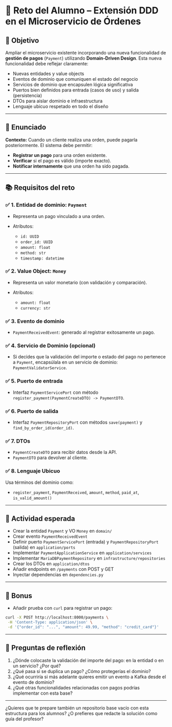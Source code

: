 
# 🎯 Reto del Alumno – Extensión DDD en el Microservicio de Órdenes

## 🧠 Objetivo

Ampliar el microservicio existente incorporando una nueva funcionalidad de **gestión de pagos** (`Payment`) utilizando **Domain-Driven Design**. Esta nueva funcionalidad debe reflejar claramente:

* Nuevas entidades y value objects
* Eventos de dominio que comuniquen el estado del negocio
* Servicios de dominio que encapsulen lógica significativa
* Puertos bien definidos para entrada (casos de uso) y salida (persistencia)
* DTOs para aislar dominio e infraestructura
* Lenguaje ubicuo respetado en todo el diseño

---

## 🧩 Enunciado

**Contexto:**
Cuando un cliente realiza una orden, puede pagarla posteriormente. El sistema debe permitir:

* **Registrar un pago** para una orden existente.
* **Verificar** si el pago es válido (importe exacto).
* **Notificar internamente** que una orden ha sido pagada.

---

## 📚 Requisitos del reto

### ✅ 1. Entidad de dominio: `Payment`

* Representa un pago vinculado a una orden.
* Atributos:

  * `id: UUID`
  * `order_id: UUID`
  * `amount: float`
  * `method: str`
  * `timestamp: datetime`

### ✅ 2. Value Object: `Money`

* Representa un valor monetario (con validación y comparación).
* Atributos:

  * `amount: float`
  * `currency: str`

### ✅ 3. Evento de dominio

* `PaymentReceivedEvent`: generado al registrar exitosamente un pago.

### ✅ 4. Servicio de Dominio (opcional)

* Si decides que la validación del importe o estado del pago no pertenece a `Payment`, encapsúlala en un servicio de dominio: `PaymentValidatorService`.

### ✅ 5. Puerto de entrada

* Interfaz `PaymentServicePort` con método `register_payment(PaymentCreateDTO) -> PaymentDTO`.

### ✅ 6. Puerto de salida

* Interfaz `PaymentRepositoryPort` con métodos `save(payment)` y `find_by_order_id(order_id)`.

### ✅ 7. DTOs

* `PaymentCreateDTO` para recibir datos desde la API.
* `PaymentDTO` para devolver al cliente.

### ✅ 8. Lenguaje Ubicuo

Usa términos del dominio como:

* `register_payment`, `PaymentReceived`, `amount`, `method`, `paid_at`, `is_valid_amount()`

---

## 🚀 Actividad esperada

* Crear la entidad `Payment` y VO `Money` en `domain/`
* Crear evento `PaymentReceivedEvent`
* Definir puerto `PaymentServicePort` (entrada) y `PaymentRepositoryPort` (salida) en `application/ports`
* Implementar `PaymentApplicationService` en `application/services`
* Implementar `MariaDBPaymentRepository` en `infrastructure/repositories`
* Crear los DTOs en `application/dtos`
* Añadir endpoints en `/payments` con POST y GET
* Inyectar dependencias en `dependencies.py`

---

## 🧪 Bonus

* Añadir prueba con `curl` para registrar un pago:

```bash
curl -X POST http://localhost:8000/payments \
 -H 'Content-Type: application/json' \
 -d '{"order_id": "...", "amount": 49.99, "method": "credit_card"}'
```

---

## 🧠 Preguntas de reflexión

1. ¿Dónde colocaste la validación del importe del pago: en la entidad o en un servicio? ¿Por qué?
2. ¿Qué pasa si se duplica un pago? ¿Cómo protegerías el dominio?
3. ¿Qué ocurriría si más adelante quieres emitir un evento a Kafka desde el evento de dominio?
4. ¿Qué otras funcionalidades relacionadas con pagos podrías implementar con esta base?

---

¿Quieres que te prepare también un repositorio base vacío con esta estructura para los alumnos? ¿O prefieres que redacte la solución como guía del profesor?
